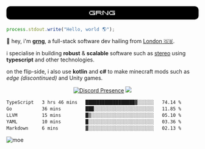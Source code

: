 
<img src="./img/banner.png" style="border-radius: 10px">

```js
process.stdout.write("Hello, world 🌎");
```

👋 hey, i'm [**grng**](https://grng.cc), a full-stack software dev hailing from [London 🇬🇧](https://www.google.com/maps/place/London/).

i specialise in building **robust** & **scalable** software such as [stereo](https://stero.cat) using **typescript** and other technologies.

on the flip-side, i also use **kotlin** and **c#** to make minecraft mods such as *edge (discontinued)* and Unity games.

<div align="center">

[![Discord Presence](https://lanyard.cnrad.dev/api/829372486780715018?hideStatus=true&hideTag=true&borderRadius=0.75rem&showDisplayName=true)](https://discord.com/users/829372486780715018) ![](https://skills.syvixor.com/api/icons?i=windows,firefox,powershell,git,visualstudiocode,rider,intellijidea,adobepremierepro,adobeaftereffects,unity,figma,qwik,svelte,nextjs,typescript,supabase,pocketbase,drizzle,kotlin,csharp,golang,haxe,bun&perline=7&radius=60)

</div>

<!--START_SECTION:waka-->

```txt
TypeScript   3 hrs 46 mins   ██████████████████▓░░░░░░   74.14 %
Go           36 mins         ███░░░░░░░░░░░░░░░░░░░░░░   11.85 %
LLVM         15 mins         █▒░░░░░░░░░░░░░░░░░░░░░░░   05.10 %
YAML         10 mins         █░░░░░░░░░░░░░░░░░░░░░░░░   03.36 %
Markdown     6 mins          ▓░░░░░░░░░░░░░░░░░░░░░░░░   02.13 %
```

<!--END_SECTION:waka-->

![moe](https://count.wellard.org/@:github-grngxd?theme=original-new&padding=1&offset=0&align=center&scale=1&pixelated=1&darkmode=auto)
